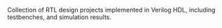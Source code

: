 Collection of RTL design projects implemented in Verilog HDL, including testbenches, and simulation results.
